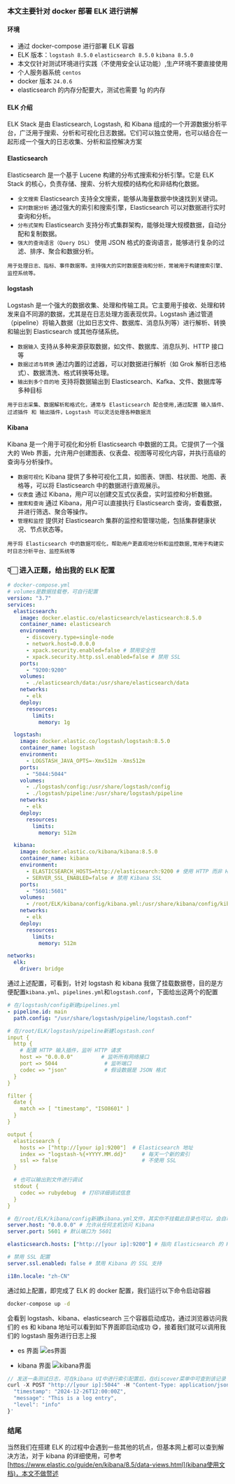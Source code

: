 ### 本文主要针对 docker 部署 ELK 进行讲解

#### 环境

- 通过 docker-compose 进行部署 ELK 容器
- ELK 版本：`logstash 8.5.0` `elasticsearch 8.5.0` `kibana 8.5.0`
- 本文仅针对测试环境进行实践（不使用安全认证功能）,生产环境不要直接使用
- 个人服务器系统 `centos`
- docker 版本 `24.0.6`
- elasticsearch 的内存分配要大，测试也需要 1g 的内存

#### ELK 介绍

ELK Stack 是由 Elasticsearch, Logstash, 和 Kibana 组成的一个开源数据分析平台，广泛用于搜索、分析和可视化日志数据。它们可以独立使用，也可以结合在一起形成一个强大的日志收集、分析和监控解决方案

#### Elasticsearch

Elasticsearch 是一个基于 Lucene 构建的分布式搜索和分析引擎。它是 ELK Stack 的核心，负责存储、搜索、分析大规模的结构化和非结构化数据。

- `全文搜索` Elasticsearch 支持全文搜索，能够从海量数据中快速找到关键词。
- `实时数据分析` 通过强大的索引和搜索引擎，Elasticsearch 可以对数据进行实时查询和分析。
- `分布式架构` Elasticsearch 支持分布式集群架构，能够处理大规模数据，自动分配和复制数据。
- `强大的查询语言（Query DSL）` 使用 JSON 格式的查询语言，能够进行复杂的过滤、排序、聚合和数据分析。

`用于处理日志、指标、事件数据等。支持强大的实时数据查询和分析，常被用于构建搜索引擎、监控系统等。`

#### logstash

Logstash 是一个强大的数据收集、处理和传输工具。它主要用于接收、处理和转发来自不同源的数据，尤其是在日志处理方面表现优异。Logstash 通过管道（pipeline）将输入数据（比如日志文件、数据库、消息队列等）进行解析、转换和输出到 Elasticsearch 或其他存储系统。

- `数据输入` 支持从多种来源获取数据，如文件、数据库、消息队列、HTTP 接口等
- `数据过滤与转换` 通过内置的过滤器，可以对数据进行解析（如 Grok 解析日志格式）、数据清洗、格式转换等处理。
- `输出到多个目的地` 支持将数据输出到 Elasticsearch、Kafka、文件、数据库等多种目标

`用于日志采集、数据解析和格式化，通常与 Elasticsearch 配合使用,通过配置 输入插件、过滤插件 和 输出插件，Logstash 可以灵活处理各种数据流`

#### Kibana

Kibana 是一个用于可视化和分析 Elasticsearch 中数据的工具。它提供了一个强大的 Web 界面，允许用户创建图表、仪表盘、视图等可视化内容，并执行高级的查询与分析操作。

- `数据可视化` Kibana 提供了多种可视化工具，如图表、饼图、柱状图、地图、表格等，可以将 Elasticsearch 中的数据进行直观展示。
- `仪表盘` 通过 Kibana，用户可以创建交互式仪表盘，实时监控和分析数据。
- `搜索和查询` 通过 Kibana，用户可以直接执行 Elasticsearch 查询，查看数据，并进行筛选、聚合等操作。
- `管理和监控` 提供对 Elasticsearch 集群的监控和管理功能，包括集群健康状况、节点状态等。

`用于将 Elasticsearch 中的数据可视化，帮助用户更直观地分析和监控数据,常用于构建实时日志分析平台、监控系统等`

### 👇🏻 进入正题，给出我的 ELK 配置

```yml
# docker-compose.yml
# volumes是数据挂载卷，可自行配置
version: "3.7"
services:
  elasticsearch:
    image: docker.elastic.co/elasticsearch/elasticsearch:8.5.0
    container_name: elasticsearch
    environment:
      - discovery.type=single-node
      - network.host=0.0.0.0
      - xpack.security.enabled=false # 禁用安全性
      - xpack.security.http.ssl.enabled=false # 禁用 SSL
    ports:
      - "9200:9200"
    volumes:
      - ./elasticsearch/data:/usr/share/elasticsearch/data
    networks:
      - elk
    deploy:
      resources:
        limits:
          memory: 1g

  logstash:
    image: docker.elastic.co/logstash/logstash:8.5.0
    container_name: logstash
    environment:
      - LOGSTASH_JAVA_OPTS=-Xmx512m -Xms512m
    ports:
      - "5044:5044"
    volumes:
      - ./logstash/config:/usr/share/logstash/config
      - ./logstash/pipeline:/usr/share/logstash/pipeline
    networks:
      - elk
    deploy:
      resources:
        limits:
          memory: 512m

  kibana:
    image: docker.elastic.co/kibana/kibana:8.5.0
    container_name: kibana
    environment:
      - ELASTICSEARCH_HOSTS=http://elasticsearch:9200 # 使用 HTTP 而非 HTTPS
      - SERVER_SSL_ENABLED=false # 禁用 Kibana SSL
    ports:
      - "5601:5601"
    volumes:
      - /root/ELK/kibana/config/kibana.yml:/usr/share/kibana/config/kibana.yml
    networks:
      - elk
    deploy:
      resources:
        limits:
          memory: 512m

networks:
  elk:
    driver: bridge
```

通过上述配置，可看到，针对 logstash 和 kibana 我做了挂载数据卷，目的是方便配置`kibana.yml`、`pipelines.yml`和`logstash.conf`，下面给出这两个的配置

```yml
# 在/logstash/config新建pipelines.yml
- pipeline.id: main
  path.config: "/usr/share/logstash/pipeline/logstash.conf"

# 在/root/ELK/logstash/pipeline新建logstash.conf
input {
  http {
    # 配置 HTTP 输入插件，监听 HTTP 请求
    host => "0.0.0.0"         # 监听所有网络接口
    port => 5044               # 监听端口
    codec => "json"            # 假设数据是 JSON 格式
  }
}

filter {
  date {
    match => [ "timestamp", "ISO8601" ]
  }
}

output {
  elasticsearch {
    hosts => ["http://[your ip]:9200"]  # Elasticsearch 地址
    index => "logstash-%{+YYYY.MM.dd}"     # 每天一个新的索引
    ssl => false                           # 不使用 SSL
  }

  # 也可以输出到文件进行调试
  stdout {
    codec => rubydebug  # 打印详细调试信息
  }
}
```

```yml
# 在/root/ELK/kibana/config新建kibana.yml文件，其实你不挂载此目录也可以，会自动创建，但不方便我们修改配置
server.host: "0.0.0.0" # 允许从任何主机访问 Kibana
server.port: 5601 # 默认端口为 5601

elasticsearch.hosts: ["http://[your ip]:9200"] # 指向 Elasticsearch 的 HTTP 地址

# 禁用 SSL 配置
server.ssl.enabled: false # 禁用 Kibana 的 SSL 支持

i18n.locale: "zh-CN"
```

通过如上配置，即完成了 ELK 的 docker 配置，我们运行以下命令启动容器

```cmd
docker-compose up -d
```

会看到 logstash、kibana、elasticsearch 三个容器启动成功，通过浏览器访问我们的 es 和 kibana 地址可以看到如下界面即启动成功 😋，接着我们就可以调用我们的 logstash 服务进行日志上报

- es 界面
  ![es界面](https://www.yanquankun.com:9300/cdn/elk/es.png)

- kibana 界面
  ![kibana界面](https://www.yanquankun.com:9300/cdn/elk/kibana.png)

```javascript
// 发送一条测试日志，可在kibana UI中进行索引配置后，在discover菜单中可查到该记录
curl -X POST "http://[your ip]:5044" -H "Content-Type: application/json" -d '{
  "timestamp": "2024-12-26T12:00:00Z",
  "message": "This is a log entry",
  "level": "info"
}'
```

### 结尾

当然我们在搭建 ELK 的过程中会遇到一些其他的坑点，但基本网上都可以查到解决方法，对于 kibana 的详细使用，可参考[https://www.elastic.co/guide/en/kibana/8.5/data-views.html](kibana使用文档)，本文不做赘述

